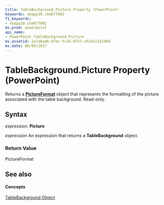 ```yaml
---
title: TableBackground.Picture Property (PowerPoint)
keywords: vbapp10.chm677002
f1_keywords:
- vbapp10.chm677002
ms.prod: powerpoint
api_name:
- PowerPoint.TableBackground.Picture
ms.assetid: 2a7a6adb-8fec-fc26-6f57-afc631325404
ms.date: 06/08/2017
---
```



# TableBackground.Picture Property (PowerPoint)

Returns a  **[PictureFormat](pictureformat-object-powerpoint.md)** object that represents the formatting of the picture associated with the table background. Read-only.


## Syntax

 _expression_. **Picture**

 _expression_ An expression that returns a **TableBackground** object.


### Return Value

PictureFormat


## See also


#### Concepts


[TableBackground Object](tablebackground-object-powerpoint.md)

